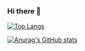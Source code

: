 ### Hi there 👋

<!--
**volcano621/volcano621** is a ✨ _special_ ✨ repository because its `README.md` (this file) appears on your GitHub profile.

Here are some ideas to get you started:

- 🔭 I’m currently working on ...
- 🌱 I’m currently learning ...
- 👯 I’m looking to collaborate on ...
- 🤔 I’m looking for help with ...
- 💬 Ask me about ...
- 📫 How to reach me: ...
- 😄 Pronouns: ...
- ⚡ Fun fact: ...
-->

[![Top Langs](https://github-readme-stats.vercel.app/api/top-langs/?username=volcano621&langs_count=8&layout=donut)](https://github.com/volcano621/github-readme-stats)

[![Anurag's GitHub stats](https://github-readme-stats.vercel.app/api?username=volcano621&hide=stars)](https://github.com/volcano621/github-readme-stats)
